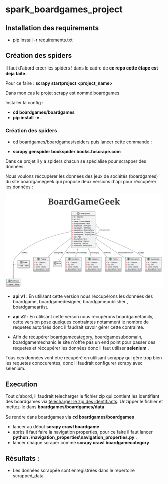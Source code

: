 # spark_boardgames_project

## Installation des requirements

- pip install -r requirements.txt

## Création des spiders 


Il faut d'abord créer les spiders ! dans le cadre de **ce repo cette étape est deja faite.**

Pour ce faire : **scrapy startproject <project_name>**

Dans mon cas le projet scrapy est nommé boardgames.

Installer la config : 
- **cd boardgames/boardgames** 
- **pip install -e .**

### Création des spiders 

- cd boardgames/boardgames/spiders puis lancer cette commande : 

- **scrapy genspider bookspider books.toscrape.com**

Dans ce projet il y a spiders chacun se spécialise pour scrapper des données: 

Nous voulons réccupérer les données des jeux de sociétés (boardgames) du site boardgamegeek qui propose deux versions d'api pour réccupérer les données : 


![Texte alternatif](boardgames/images/bgg_structure.png "structure de données")


- **api v1** : En utilisant cette version nous réccupérons les données des boardgame, boardgamedesigner, boardgamepublisher , boardgameartist.

- **api v2** : En utilisant cette verson nous recupérons boardgamefamily, cette version pose quelques contraintes notamment le nombre de requetes autorisés donc il faudrait savoir gérer cette contrainte. 

- Afin de récupérer boardgamecategory, boardgamesubdomain, boardgamemechanic le site n'offre pas un end point pour passer des requetes et réccupérer les données donc il faut utiliser **selenium** .

Tous ces données vont etre récupéré en utilisant scrappy qui gère trop bien les requetes conccurentes, donc il faudrait configurer scrapy avec selenium. 


## Execution 

Tout d'abord, il faudrait telecharger le fichier zip qui contient les identifiant des boardgames via [télécharger le zip des identifiants](https://boardgamegeek.com/data_dumps/bg_ranks "Page de telechargements des identifiants bgg").
Unzipper le fichier et mettez-le dans **boardgames/boardgames/data** 

Se rendre dans boardgames via **cd boardgames/boardgames**
- lancer au début **scrapy crawl boardgame**
- après il faut faire la navigation properties, pour ce faire il faut lancer **python .\navigation_properties\navigation_properties.py**  .
- lancer chaque scraper comme **scrapy crawl boardgamecategory**

## Résultats :
- Les données scrappée sont enregistrées dans le repertoire scrapped_data


[//]: # (selenium : category , subdomain , mechanic &#40;description_clean vs description &#40;:' &#41; )